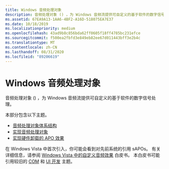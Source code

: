 ```yaml
---
title: Windows 音频处理对象
description: 音频处理对象 () ，为 Windows 音频流提供可自定义的基于软件的数字信号处理。
ms.assetid: 67EA9A13-1AA6-4BF2-A16D-518075EA7E37
ms.date: 10/18/2019
ms.localizationpriority: medium
ms.openlocfilehash: 43ad9b8c856bda62ff0605f18ff4785bc231efce
ms.sourcegitcommit: f500ea2fbfd3e849eb82ee67d011443bff3e2b4c
ms.translationtype: MT
ms.contentlocale: zh-CN
ms.lasthandoff: 08/31/2020
ms.locfileid: "89206619"
---
```

# <a name="windows-audio-processing-objects"></a>Windows 音频处理对象

音频处理对象 () ，为 Windows 音频流提供可自定义的基于软件的数字信号处理。

本部分包含以下主题。

- [音频处理对象体系结构](audio-processing-object-architecture.md)
- [实现音频处理对象](implementing-audio-processing-objects.md)
- [实现硬件卸载的 APO 效果](implementing-hardware-offloaded-apo-effects.md)

在 Windows Vista 中首次引入，你可能会看到对先前系统的引用 sAPOs。 有关详细信息，请参阅 [Windows Vista 中的自定义音频效果](https://download.microsoft.com/download/9/c/5/9c5b2167-8017-4bae-9fde-d599bac8184a/sysfx.doc) 白皮书。 本白皮书可能引用较旧的 [COM](/windows/win32/com/component-object-model--com--portal) 和 [UI 开发](/windows/win32/controls/property-sheets) 主题。